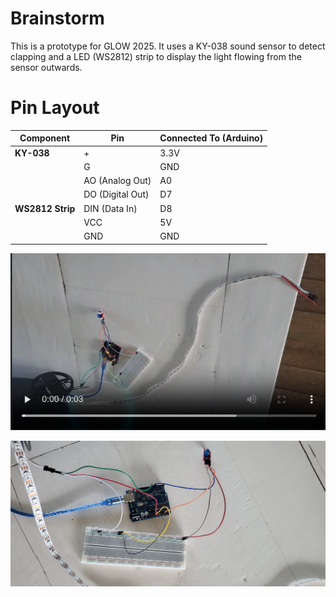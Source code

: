 # Brainstorm

This is a prototype for GLOW 2025. It uses a KY-038 sound sensor to detect clapping and a LED (WS2812) strip to display the light flowing from the sensor outwards.

# Pin Layout

| **Component**    | **Pin**          | **Connected To (Arduino)** |
| ---------------- | ---------------- | -------------------------- |
| **KY-038**       | +                | 3.3V                       |
|                  | G                | GND                        |
|                  | AO (Analog Out)  | A0                         |
|                  | DO (Digital Out) | D7                         |
| **WS2812 Strip** | DIN (Data In)    | D8                         |
|                  | VCC              | 5V                         |
|                  | GND              | GND                        |

[![preview](https://github.com/BRISINGR-01/Fontys-projects/blob/main/Brainstorm/assets/video-preview.jpg)](https://github.com/BRISINGR-01/Fontys-projects/blob/main/Brainstorm/assets/20250515_155512.mp4)

![hardware](https://github.com/BRISINGR-01/Fontys-projects/blob/main/Brainstorm/assets/20250515_155706.jpg)
